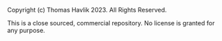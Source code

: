 Copyright (c) Thomas Havlik 2023. All Rights Reserved.

This is a close sourced, commercial repository. No license is granted for any purpose.